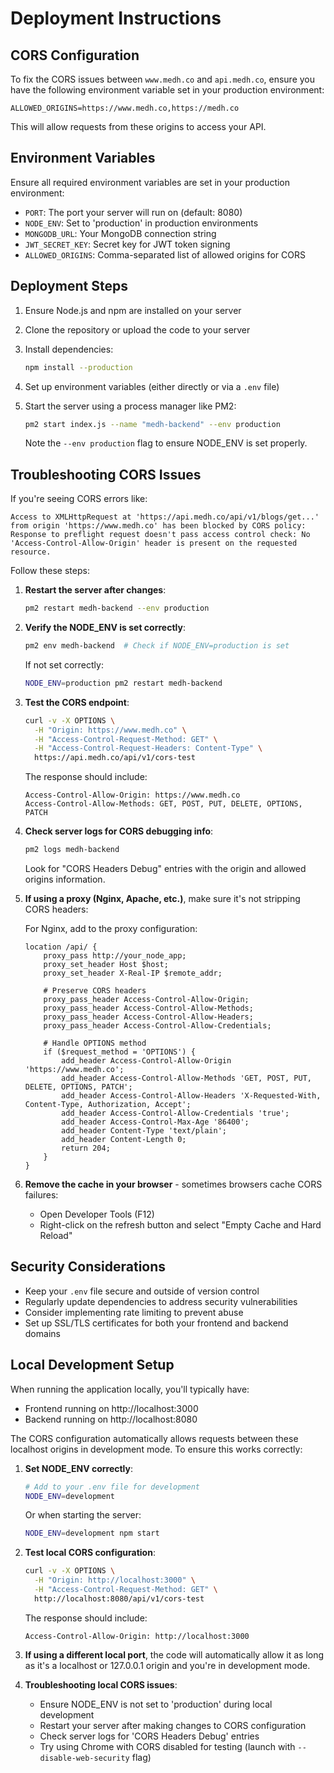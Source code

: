 # Deployment Instructions

## CORS Configuration

To fix the CORS issues between `www.medh.co` and `api.medh.co`, ensure you have the following environment variable set in your production environment:

```
ALLOWED_ORIGINS=https://www.medh.co,https://medh.co
```

This will allow requests from these origins to access your API.

## Environment Variables

Ensure all required environment variables are set in your production environment:

- `PORT`: The port your server will run on (default: 8080)
- `NODE_ENV`: Set to 'production' in production environments
- `MONGODB_URL`: Your MongoDB connection string
- `JWT_SECRET_KEY`: Secret key for JWT token signing
- `ALLOWED_ORIGINS`: Comma-separated list of allowed origins for CORS

## Deployment Steps

1. Ensure Node.js and npm are installed on your server
2. Clone the repository or upload the code to your server
3. Install dependencies:
   ```bash
   npm install --production
   ```
4. Set up environment variables (either directly or via a `.env` file)
5. Start the server using a process manager like PM2:

   ```bash
   pm2 start index.js --name "medh-backend" --env production
   ```

   Note the `--env production` flag to ensure NODE_ENV is set properly.

## Troubleshooting CORS Issues

If you're seeing CORS errors like:

```
Access to XMLHttpRequest at 'https://api.medh.co/api/v1/blogs/get...' from origin 'https://www.medh.co' has been blocked by CORS policy:
Response to preflight request doesn't pass access control check: No 'Access-Control-Allow-Origin' header is present on the requested resource.
```

Follow these steps:

1. **Restart the server after changes**:

   ```bash
   pm2 restart medh-backend --env production
   ```

2. **Verify the NODE_ENV is set correctly**:

   ```bash
   pm2 env medh-backend  # Check if NODE_ENV=production is set
   ```

   If not set correctly:

   ```bash
   NODE_ENV=production pm2 restart medh-backend
   ```

3. **Test the CORS endpoint**:

   ```bash
   curl -v -X OPTIONS \
     -H "Origin: https://www.medh.co" \
     -H "Access-Control-Request-Method: GET" \
     -H "Access-Control-Request-Headers: Content-Type" \
     https://api.medh.co/api/v1/cors-test
   ```

   The response should include:

   ```
   Access-Control-Allow-Origin: https://www.medh.co
   Access-Control-Allow-Methods: GET, POST, PUT, DELETE, OPTIONS, PATCH
   ```

4. **Check server logs for CORS debugging info**:

   ```bash
   pm2 logs medh-backend
   ```

   Look for "CORS Headers Debug" entries with the origin and allowed origins information.

5. **If using a proxy (Nginx, Apache, etc.)**, make sure it's not stripping CORS headers:

   For Nginx, add to the proxy configuration:

   ```
   location /api/ {
       proxy_pass http://your_node_app;
       proxy_set_header Host $host;
       proxy_set_header X-Real-IP $remote_addr;

       # Preserve CORS headers
       proxy_pass_header Access-Control-Allow-Origin;
       proxy_pass_header Access-Control-Allow-Methods;
       proxy_pass_header Access-Control-Allow-Headers;
       proxy_pass_header Access-Control-Allow-Credentials;

       # Handle OPTIONS method
       if ($request_method = 'OPTIONS') {
           add_header Access-Control-Allow-Origin 'https://www.medh.co';
           add_header Access-Control-Allow-Methods 'GET, POST, PUT, DELETE, OPTIONS, PATCH';
           add_header Access-Control-Allow-Headers 'X-Requested-With, Content-Type, Authorization, Accept';
           add_header Access-Control-Allow-Credentials 'true';
           add_header Access-Control-Max-Age '86400';
           add_header Content-Type 'text/plain';
           add_header Content-Length 0;
           return 204;
       }
   }
   ```

6. **Remove the cache in your browser** - sometimes browsers cache CORS failures:
   - Open Developer Tools (F12)
   - Right-click on the refresh button and select "Empty Cache and Hard Reload"

## Security Considerations

- Keep your `.env` file secure and outside of version control
- Regularly update dependencies to address security vulnerabilities
- Consider implementing rate limiting to prevent abuse
- Set up SSL/TLS certificates for both your frontend and backend domains

## Local Development Setup

When running the application locally, you'll typically have:

- Frontend running on http://localhost:3000
- Backend running on http://localhost:8080

The CORS configuration automatically allows requests between these localhost origins in development mode. To ensure this works correctly:

1. **Set NODE_ENV correctly**:

   ```bash
   # Add to your .env file for development
   NODE_ENV=development
   ```

   Or when starting the server:

   ```bash
   NODE_ENV=development npm start
   ```

2. **Test local CORS configuration**:

   ```bash
   curl -v -X OPTIONS \
     -H "Origin: http://localhost:3000" \
     -H "Access-Control-Request-Method: GET" \
     http://localhost:8080/api/v1/cors-test
   ```

   The response should include:

   ```
   Access-Control-Allow-Origin: http://localhost:3000
   ```

3. **If using a different local port**, the code will automatically allow it as long as it's a localhost or 127.0.0.1 origin and you're in development mode.

4. **Troubleshooting local CORS issues**:
   - Ensure NODE_ENV is not set to 'production' during local development
   - Restart your server after making changes to CORS configuration
   - Check server logs for 'CORS Headers Debug' entries
   - Try using Chrome with CORS disabled for testing (launch with `--disable-web-security` flag)
